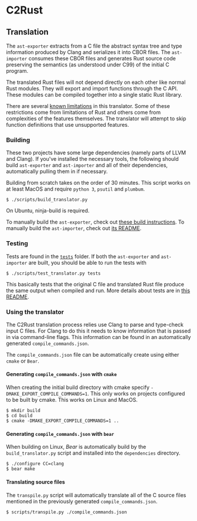 # C2Rust

## Translation

The `ast-exporter` extracts from a C file the abstract syntax tree and type information produced by
Clang and serializes it into CBOR files. The `ast-importer` consumes these CBOR files and generates
Rust source code preserving the semantics (as understood under C99) of the initial C program.

The translated Rust files will not depend directly on each other like
normal Rust modules. They will export and import functions through the C
API. These modules can be compiled together into a single static Rust
library.

There are several [known limitations](https://github.com/immunant/c2rust/wiki/Known-Limitations-of-Translation)
in this translator. Some of these restrictions come from limitations of
Rust and others come from complexities of the features themselves. The
translator will attempt to skip function definitions that use
unsupported features.

### Building

These two projects have some large dependencies (namely parts of LLVM and Clang). If you've installed 
the necessary tools, the following should build `ast-exporter` and `ast-importer` and all of their
dependencies, automatically pulling them in if necessary.

Building from scratch takes on the order of 30 minutes. This script works on at least MacOS and require 
`python 3`, `psutil` and `plumbum`.

    $ ./scripts/build_translator.py

On Ubuntu, ninja-build is required.

To manually build the `ast-exporter`, check out [these build instructions][0]. To manually build the
`ast-importer`, check out [its README](ast-importer/README.md).

### Testing

Tests are found in the [`tests`](tests) folder. If both the `ast-exporter` and `ast-importer` are
built, you should be able to run the tests with

    $ ./scripts/test_translator.py tests

This basically tests that the original C file and translated Rust file produce the same output when
compiled and run. More details about tests are in [this README](tests/README.md).

 [0]: docs/building-ast-exporter.md

### Using the translator

The C2Rust translation process relies use Clang to parse and type-check
input C files. For Clang to do this it needs to know information that is
passed in via command-line flags. This information can be found in an
automatically generated `compile_commands.json`.

The `compile_commands.json` file can be automatically create using
either `cmake` or `Bear`.

#### Generating `compile_commands.json` with `cmake`

When creating the initial build directory with cmake specify
`-DMAKE_EXPORT_COMPILE_COMMANDS=1`. This only works on projects
configured to be built by cmake. This works on Linux and MacOS.

    $ mkdir build
    $ cd build
    $ cmake -DMAKE_EXPORT_COMPILE_COMMANDS=1 ..

#### Generating `compile_commands.json` with `bear`

When building on Linux, *Bear* is automatically build by the
`build_translator.py` script and installed into the `dependencies`
directory.

    $ ./configure CC=clang
    $ bear make

#### Translating source files

The `transpile.py` script will automatically translate all of the C
source files mentioned in the previously generated
`compile_commands.json`.

    $ scripts/transpile.py ./compile_commands.json
